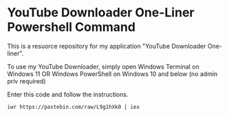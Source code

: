 # YouTube Downloader One-Liner Powershell Command

This is a resuorce repository for my application "YouTube Downloader One-liner".

To use my YouTube Downloader, simply open Windows Terminal on Windows 11 OR Windows PowerShell on Windows 10 and below (no admin priv required)

Enter this code and follow the instructions.

`iwr https://pastebin.com/raw/L9g1hXk0 | iex`
